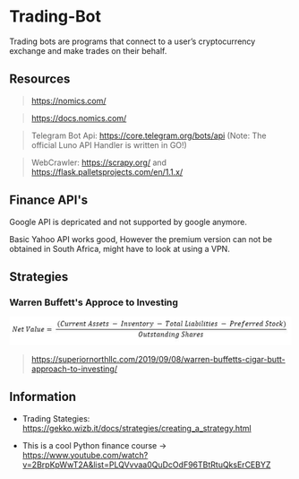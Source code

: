 # Trading-Bot
Trading bots are programs that connect to a user’s cryptocurrency exchange and make trades on their behalf.

## Resources ##

>https://nomics.com/ 

>https://docs.nomics.com/

>Telegram Bot Api: https://core.telegram.org/bots/api
(Note: The official Luno API Handler is written in GO!)

>WebCrawler: https://scrapy.org/ and https://flask.palletsprojects.com/en/1.1.x/

## Finance API's ##

Google API is depricated and not supported by google anymore.

Basic Yahoo API works good, However the premium version can not be obtained in South Africa, might have to look at using a VPN.

## Strategies ##

### Warren Buffett's Approce to Investing ###

![](Images/cigarbutt.jpg)

> https://superiornorthllc.com/2019/09/08/warren-buffetts-cigar-butt-approach-to-investing/

## Information ##

- Trading Stategies: https://gekko.wizb.it/docs/strategies/creating_a_strategy.html

- This is a cool Python finance course -> https://www.youtube.com/watch?v=2BrpKpWwT2A&list=PLQVvvaa0QuDcOdF96TBtRtuQksErCEBYZ
